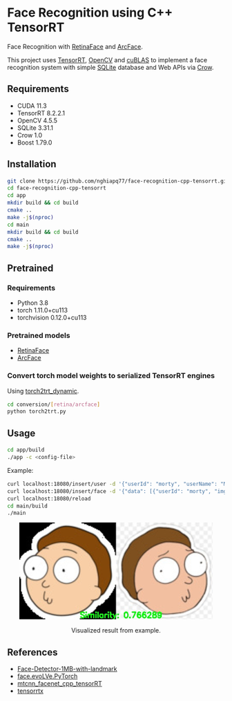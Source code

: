 # Face Recognition using C++ TensorRT
Face Recognition with [RetinaFace](https://github.com/biubug6/Face-Detector-1MB-with-landmark) and [ArcFace](https://github.com/ZhaoJ9014/face.evoLVe.PyTorch).

This project uses [TensorRT](https://developer.nvidia.com/tensorrt), [OpenCV](https://opencv.org/) and [cuBLAS](https://developer.nvidia.com/cublas) 
to implement a face recognition system with simple [SQLite](https://www.sqlite.org/) database and
Web APIs via [Crow](https://github.com/CrowCpp/Crow).

## Requirements
- CUDA 11.3
- TensorRT 8.2.2.1
- OpenCV 4.5.5
- SQLite 3.31.1
- Crow 1.0
- Boost 1.79.0

## Installation
```bash
git clone https://github.com/nghiapq77/face-recognition-cpp-tensorrt.git
cd face-recognition-cpp-tensorrt
cd app
mkdir build && cd build
cmake ..
make -j$(nproc)
cd main
mkdir build && cd build
cmake ..
make -j$(nproc)
```

## Pretrained
### Requirements
- Python 3.8
- torch 1.11.0+cu113
- torchvision 0.12.0+cu113

### Pretrained models
- [RetinaFace](https://github.com/biubug6/Face-Detector-1MB-with-landmark/tree/master/weights)
- [ArcFace](https://github.com/ZhaoJ9014/face.evoLVe.PyTorch#model-zoo)

### Convert torch model weights to serialized TensorRT engines
Using [torch2trt\_dynamic](https://github.com/grimoire/torch2trt_dynamic).

```bash
cd conversion/[retina/arcface]
python torch2trt.py
```

## Usage
```bash
cd app/build
./app -c <config-file>
```

Example:
```bash
curl localhost:18080/insert/user -d '{"userId": "morty", "userName": "Morty Smith"}'
curl localhost:18080/insert/face -d '{"data": [{"userId": "morty", "imgPath": "<absolute-path-to-this-repo>/imgs/1.jpg"}]}'
curl localhost:18080/reload
cd main/build
./main
```
<p align="center">
    <img src="imgs/vis.jpg">
</p>
<p align="center">
Visualized result from example.
</p>

## References
- [Face-Detector-1MB-with-landmark](https://github.com/biubug6/Face-Detector-1MB-with-landmark)
- [face.evoLVe.PyTorch](https://github.com/ZhaoJ9014/face.evoLVe.PyTorch)
- [mtcnn\_facenet\_cpp\_tensorRT](https://github.com/nwesem/mtcnn_facenet_cpp_tensorRT)
- [tensorrtx](https://github.com/wang-xinyu/tensorrtx)
